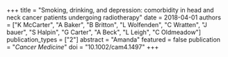 +++
title = "Smoking, drinking, and depression: comorbidity in head and neck cancer patients undergoing radiotherapy"
date = 2018-04-01
authors = ["K McCarter", "A Baker", "B Britton", "L Wolfenden", "C Wratten", "J bauer", "S Halpin", "G Carter", "A Beck", "L Leigh", "C Oldmeadow"]
publication_types = ["2"]
abstract = "Amanda"
featured = false
publication = "*Cancer Medicine*"
doi = "10.1002/cam4.1497"
+++

